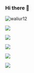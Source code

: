 ### Hi there 👋
<!-- A learner and a software engineer! -->
<p align="left"> <img src="https://komarev.com/ghpvc/?username=waliur12&label=Profile%20views&color=0e75b6&style=plastic" alt="waliur12" /> </p>

![](http://github-profile-summary-cards.vercel.app/api/cards/profile-details?username=waliur12&theme=2077)

![](http://github-profile-summary-cards.vercel.app/api/cards/repos-per-language?username=waliur12&theme=2077)

![](http://github-profile-summary-cards.vercel.app/api/cards/most-commit-language?username=waliur12&theme=2077)

![](http://github-profile-summary-cards.vercel.app/api/cards/stats?username=waliur12&theme=2077)

![](http://github-profile-summary-cards.vercel.app/api/cards/productive-time?username=waliur12&theme=2077&utcOffset=8)

<!-- [![](http://github-profile-summary-cards.vercel.app/api/cards/profile-details?username=waliur12&theme=2077)](https://github.com/vn7n24fzkq/github-profile-summary-cards)
  
[![](http://github-profile-summary-cards.vercel.app/api/cards/repos-per-language?username=waliur12&theme=2077)](https://github.com/vn7n24fzkq/github-profile-summary-cards)

[![](http://github-profile-summary-cards.vercel.app/api/cards/most-commit-language?username=waliur12&theme=2077)](https://github.com/vn7n24fzkq/github-profile-summary-cards) -->
<!--
**waliur12/waliur12** is a ✨ _special_ ✨ repository because its `README.md` (this file) appears on your GitHub profile.

Here are some ideas to get you started:

- 🔭 I’m currently working on ...
- 🌱 I’m currently learning ...
- 👯 I’m looking to collaborate on ...
- 🤔 I’m looking for help with ...
- 💬 Ask me about ...
- 📫 How to reach me: ...
- 😄 Pronouns: ...
- ⚡ Fun fact: ...
-->
